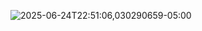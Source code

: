 ![2025-06-24T22:51:06,030290659-05:00](https://github.com/user-attachments/assets/b07d2f59-e007-4759-8dc8-aa706bbc692a)
